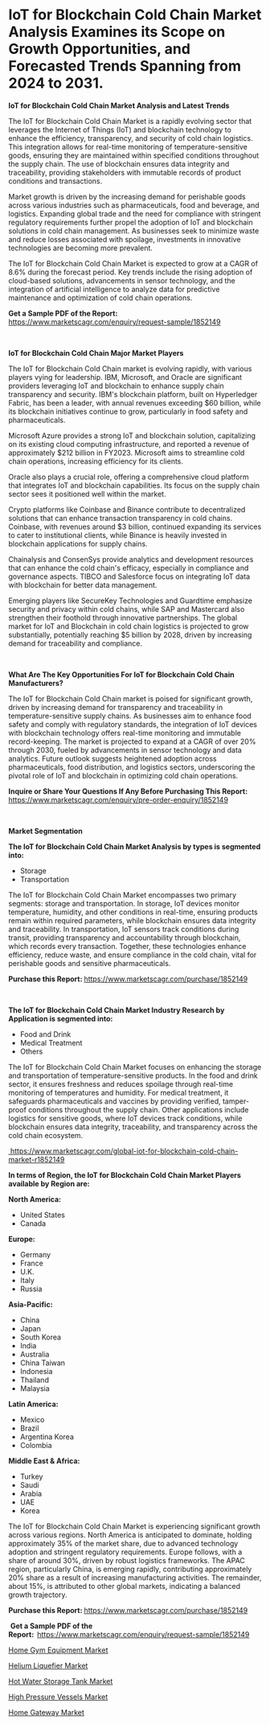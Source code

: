 <p><h1>IoT for Blockchain Cold Chain Market Analysis Examines its Scope on Growth Opportunities, and Forecasted Trends Spanning from 2024 to 2031.</h1></p><p><strong>IoT for Blockchain Cold Chain Market Analysis and Latest Trends</strong></p>
<p><p>The IoT for Blockchain Cold Chain Market is a rapidly evolving sector that leverages the Internet of Things (IoT) and blockchain technology to enhance the efficiency, transparency, and security of cold chain logistics. This integration allows for real-time monitoring of temperature-sensitive goods, ensuring they are maintained within specified conditions throughout the supply chain. The use of blockchain ensures data integrity and traceability, providing stakeholders with immutable records of product conditions and transactions.</p><p>Market growth is driven by the increasing demand for perishable goods across various industries such as pharmaceuticals, food and beverage, and logistics. Expanding global trade and the need for compliance with stringent regulatory requirements further propel the adoption of IoT and blockchain solutions in cold chain management. As businesses seek to minimize waste and reduce losses associated with spoilage, investments in innovative technologies are becoming more prevalent.</p><p>The IoT for Blockchain Cold Chain Market is expected to grow at a CAGR of 8.6% during the forecast period. Key trends include the rising adoption of cloud-based solutions, advancements in sensor technology, and the integration of artificial intelligence to analyze data for predictive maintenance and optimization of cold chain operations.</p></p>
<p><strong>Get a Sample PDF of the Report:&nbsp;</strong> <a href="https://www.marketscagr.com/enquiry/request-sample/1852149?utm_campaign=1556&utm_medium=2&utm_source=Github&utm_content=ia&utm_term=19102024&utm_id=iot-for-blockchain-cold-chain">https://www.marketscagr.com/enquiry/request-sample/1852149</a></p>
<p>&nbsp;</p>
<p><strong>IoT for Blockchain Cold Chain Major Market Players</strong></p>
<p><p>The IoT for Blockchain Cold Chain market is evolving rapidly, with various players vying for leadership. IBM, Microsoft, and Oracle are significant providers leveraging IoT and blockchain to enhance supply chain transparency and security. IBM's blockchain platform, built on Hyperledger Fabric, has been a leader, with annual revenues exceeding $60 billion, while its blockchain initiatives continue to grow, particularly in food safety and pharmaceuticals.</p><p>Microsoft Azure provides a strong IoT and blockchain solution, capitalizing on its existing cloud computing infrastructure, and reported a revenue of approximately $212 billion in FY2023. Microsoft aims to streamline cold chain operations, increasing efficiency for its clients.</p><p>Oracle also plays a crucial role, offering a comprehensive cloud platform that integrates IoT and blockchain capabilities. Its focus on the supply chain sector sees it positioned well within the market.</p><p>Crypto platforms like Coinbase and Binance contribute to decentralized solutions that can enhance transaction transparency in cold chains. Coinbase, with revenues around $3 billion, continued expanding its services to cater to institutional clients, while Binance is heavily invested in blockchain applications for supply chains.</p><p>Chainalysis and ConsenSys provide analytics and development resources that can enhance the cold chain's efficacy, especially in compliance and governance aspects. TIBCO and Salesforce focus on integrating IoT data with blockchain for better data management.</p><p>Emerging players like SecureKey Technologies and Guardtime emphasize security and privacy within cold chains, while SAP and Mastercard also strengthen their foothold through innovative partnerships. The global market for IoT and Blockchain in cold chain logistics is projected to grow substantially, potentially reaching $5 billion by 2028, driven by increasing demand for traceability and compliance.</p></p>
<p>&nbsp;</p>
<p><strong>What Are The Key Opportunities For IoT for Blockchain Cold Chain Manufacturers?</strong></p>
<p><p>The IoT for Blockchain Cold Chain market is poised for significant growth, driven by increasing demand for transparency and traceability in temperature-sensitive supply chains. As businesses aim to enhance food safety and comply with regulatory standards, the integration of IoT devices with blockchain technology offers real-time monitoring and immutable record-keeping. The market is projected to expand at a CAGR of over 20% through 2030, fueled by advancements in sensor technology and data analytics. Future outlook suggests heightened adoption across pharmaceuticals, food distribution, and logistics sectors, underscoring the pivotal role of IoT and blockchain in optimizing cold chain operations.</p></p>
<p><strong>Inquire or Share Your Questions If Any Before Purchasing This Report:</strong> <a href="https://www.marketscagr.com/enquiry/pre-order-enquiry/1852149?utm_campaign=1556&utm_medium=2&utm_source=Github&utm_content=ia&utm_term=19102024&utm_id=iot-for-blockchain-cold-chain">https://www.marketscagr.com/enquiry/pre-order-enquiry/1852149</a></p>
<p>&nbsp;</p>
<p><strong>Market Segmentation</strong></p>
<p><strong>The IoT for Blockchain Cold Chain Market Analysis by types is segmented into:</strong></p>
<p><ul><li>Storage</li><li>Transportation</li></ul></p>
<p><p>The IoT for Blockchain Cold Chain Market encompasses two primary segments: storage and transportation. In storage, IoT devices monitor temperature, humidity, and other conditions in real-time, ensuring products remain within required parameters, while blockchain ensures data integrity and traceability. In transportation, IoT sensors track conditions during transit, providing transparency and accountability through blockchain, which records every transaction. Together, these technologies enhance efficiency, reduce waste, and ensure compliance in the cold chain, vital for perishable goods and sensitive pharmaceuticals.</p></p>
<p><strong>Purchase this Report:&nbsp;</strong><a href="https://www.marketscagr.com/purchase/1852149?utm_campaign=1556&utm_medium=2&utm_source=Github&utm_content=ia&utm_term=19102024&utm_id=iot-for-blockchain-cold-chain">https://www.marketscagr.com/purchase/1852149</a></p>
<p>&nbsp;</p>
<p><strong>The IoT for Blockchain Cold Chain Market Industry Research by Application is segmented into:</strong></p>
<p><ul><li>Food and Drink</li><li>Medical Treatment</li><li>Others</li></ul></p>
<p><p>The IoT for Blockchain Cold Chain Market focuses on enhancing the storage and transportation of temperature-sensitive products. In the food and drink sector, it ensures freshness and reduces spoilage through real-time monitoring of temperatures and humidity. For medical treatment, it safeguards pharmaceuticals and vaccines by providing verified, tamper-proof conditions throughout the supply chain. Other applications include logistics for sensitive goods, where IoT devices track conditions, while blockchain ensures data integrity, traceability, and transparency across the cold chain ecosystem.</p></p>
<p><a href="https://www.marketscagr.com/global-iot-for-blockchain-cold-chain-market-r1852149?utm_campaign=1556&utm_medium=2&utm_source=Github&utm_content=ia&utm_term=19102024&utm_id=iot-for-blockchain-cold-chain">&nbsp;https://www.marketscagr.com/global-iot-for-blockchain-cold-chain-market-r1852149</a></p>
<p><strong>In terms of Region, the IoT for Blockchain Cold Chain Market Players available by Region are:</strong></p>
<p>
    <p> <strong> North America: </strong>
        <ul>
            <li>United States</li>
            <li>Canada</li>
        </ul>
        </p> 
    <p> <strong> Europe: </strong>
        <ul>
            <li>Germany</li>
            <li>France</li>
            <li>U.K.</li>
            <li>Italy</li>
            <li>Russia</li>
        </ul>
        </p> 
    <p> <strong> Asia-Pacific: </strong>
        <ul>
            <li>China</li>
            <li>Japan</li>
            <li>South Korea</li>
            <li>India</li>
            <li>Australia</li>
            <li>China Taiwan</li>
            <li>Indonesia</li>
            <li>Thailand</li>
            <li>Malaysia</li>
        </ul>
        </p> 
    <p> <strong> Latin America: </strong>
        <ul>
            <li>Mexico</li>
            <li>Brazil</li>
            <li>Argentina Korea</li>
            <li>Colombia</li>
        </ul>
        </p> 
    <p> <strong> Middle East & Africa: </strong>
        <ul>
            <li>Turkey</li>
            <li>Saudi</li>
            <li>Arabia</li>
            <li>UAE</li>
            <li>Korea</li>
        </ul>
    </p>
    </p>
<p><p>The IoT for Blockchain Cold Chain Market is experiencing significant growth across various regions. North America is anticipated to dominate, holding approximately 35% of the market share, due to advanced technology adoption and stringent regulatory requirements. Europe follows, with a share of around 30%, driven by robust logistics frameworks. The APAC region, particularly China, is emerging rapidly, contributing approximately 20% share as a result of increasing manufacturing activities. The remainder, about 15%, is attributed to other global markets, indicating a balanced growth trajectory.</p></p>
<p><strong>Purchase this Report: </strong><a href="https://www.marketscagr.com/purchase/1852149?utm_campaign=1556&utm_medium=2&utm_source=Github&utm_content=ia&utm_term=19102024&utm_id=iot-for-blockchain-cold-chain">https://www.marketscagr.com/purchase/1852149</a></p>
<p>&nbsp;<strong>Get a Sample PDF of the Report:&nbsp;&nbsp;</strong><a href="https://www.marketscagr.com/enquiry/request-sample/1852149?utm_campaign=1556&utm_medium=2&utm_source=Github&utm_content=ia&utm_term=19102024&utm_id=iot-for-blockchain-cold-chain">https://www.marketscagr.com/enquiry/request-sample/1852149</a></p>
<p><strong></strong></p>
<p><p><a href="https://issuu.com/reportprime-2/docs/home-gym-equipment-market-size-2030_fa34f54f312be5?utm_campaign=1556&utm_medium=2&utm_source=Github&utm_content=ia&utm_term=19102024&utm_id=iot-for-blockchain-cold-chain">Home Gym Equipment Market</a></p><p><a href="https://www.linkedin.com/pulse/global-helium-liquefier-market-focus-product-type-below-zsbdc?utm_campaign=1556&utm_medium=2&utm_source=Github&utm_content=ia&utm_term=19102024&utm_id=iot-for-blockchain-cold-chain">Helium Liquefier Market</a></p><p><a href="https://www.linkedin.com/pulse/hot-water-storage-tank-ecosystem-mapping-innovation-value-chains-eu2ic?utm_campaign=1556&utm_medium=2&utm_source=Github&utm_content=ia&utm_term=19102024&utm_id=iot-for-blockchain-cold-chain">Hot Water Storage Tank Market</a></p><p><a href="https://www.linkedin.com/pulse/high-pressure-vessels-market-drivers-challenges-forecast-2024-2031-jtwhc?utm_campaign=1556&utm_medium=2&utm_source=Github&utm_content=ia&utm_term=19102024&utm_id=iot-for-blockchain-cold-chain">High Pressure Vessels Market</a></p><p><a href="https://www.linkedin.com/pulse/home-gateway-market-shifts-strategic-analysis-2024-2031-frugal-egon-7andc?utm_campaign=1556&utm_medium=2&utm_source=Github&utm_content=ia&utm_term=19102024&utm_id=iot-for-blockchain-cold-chain">Home Gateway Market</a></p></p>